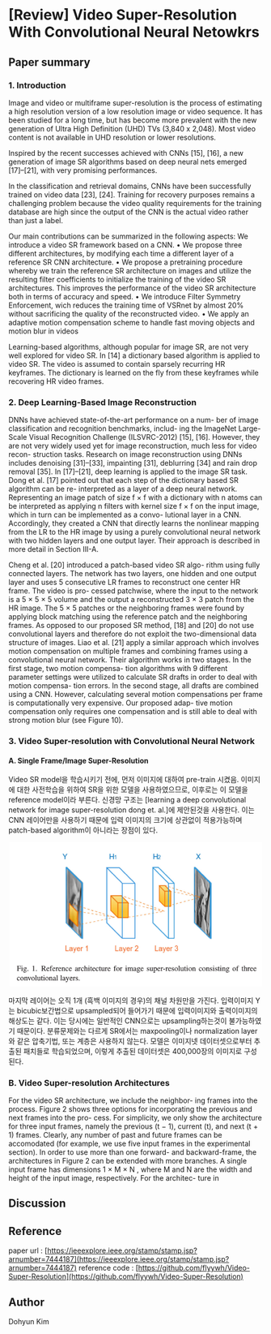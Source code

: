 # [Review] Video Super-Resolution With Convolutional Neural Netowkrs

## Paper summary

### 1. Introduction
Image and video or multiframe super-resolution is the process of estimating a high resolution version of a low resolution image or video sequence. It has been studied for a long time, but has become more prevalent with the new generation of Ultra High Definition (UHD) TVs (3,840 x 2,048). Most video content is not available in UHD resolution or lower resolutions. 

Inspired by the recent successes achieved with CNNs [15], [16], a new generation of image SR algorithms based on deep neural nets emerged [17]–[21], with very promising performances.

In the classification and retrieval domains, CNNs have been
successfully trained on video data [23], [24]. Training for recovery purposes remains a challenging problem because the video quality requirements for the training database are high since the output of the CNN is the actual video rather than just a label.

Our main contributions can be summarized in the following aspects:
We introduce a video SR framework based on a CNN.
• We propose three different architectures, by modifying
each time a different layer of a reference SR CNN
architecture.
• We propose a pretraining procedure whereby we train
the reference SR architecture on images and utilize the
resulting filter coefficients to initialize the training of the
video SR architectures. This improves the performance of
the video SR architecture both in terms of accuracy and
speed.
• We introduce Filter Symmetry Enforcement, wich
reduces the training time of VSRnet by almost 20%
without sacrificing the quality of the reconstructed video.
• We apply an adaptive motion compensation scheme to
handle fast moving objects and motion blur in videos

Learning-based algorithms, although popular for image SR, are not very well
explored for video SR. In [14] a dictionary based algorithm is
applied to video SR. The video is assumed to contain sparsely
recurring HR keyframes. The dictionary is learned on the fly
from these keyframes while recovering HR video frames.

### 2. Deep Learning-Based Image Reconstruction
DNNs have achieved state-of-the-art performance on a num-
ber of image classification and recognition benchmarks, includ-
ing the ImageNet Large-Scale Visual Recognition Challenge
(ILSVRC-2012) [15], [16]. However, they are not very widely
used yet for image reconstruction, much less for video recon-
struction tasks. Research on image reconstruction using DNNs
includes denoising [31]–[33], impainting [31], deblurring [34]
and rain drop removal [35]. In [17]–[21], deep learning is
applied to the image SR task. Dong et al. [17] pointed out
that each step of the dictionary based SR algorithm can be re-
interpreted as a layer of a deep neural network. Representing an
image patch of size f × f with a dictionary with n atoms can
be interpreted as applying n filters with kernel size f × f on
the input image, which in turn can be implemented as a convo-
lutional layer in a CNN. Accordingly, they created a CNN that
directly learns the nonlinear mapping from the LR to the HR
image by using a purely convolutional neural network with two
hidden layers and one output layer. Their approach is described
in more detail in Section III-A.

Cheng et al. [20] introduced a patch-based video SR algo-
rithm using fully connected layers. The network has two layers,
one hidden and one output layer and uses 5 consecutive LR
frames to reconstruct one center HR frame. The video is pro-
cessed patchwise, where the input to the network is a 5 × 5 × 5
volume and the output a reconstructed 3 × 3 patch from the HR
image. The 5 × 5 patches or the neighboring frames were found
by applying block matching using the reference patch and the
neighboring frames. As opposed to our proposed SR method,
[18] and [20] do not use convolutional layers and therefore do
not exploit the two-dimensional data structure of images.
Liao et al. [21] apply a similar approach which involves
motion compensation on multiple frames and combining
frames using a convolutional neural network. Their algorithm
works in two stages. In the first stage, two motion compensa-
tion algorithms with 9 different parameter settings were utilized
to calculate SR drafts in order to deal with motion compensa-
tion errors. In the second stage, all drafts are combined using a
CNN. However, calculating several motion compensations per
frame is computationally very expensive. Our proposed adap-
tive motion compensation only requires one compensation and
is still able to deal with strong motion blur (see Figure 10).


### 3. Video Super-resolution with Convolutional Neural Network
#### A. Single Frame/Image Super-Resolution
Video SR model을 학습시키기 전에, 먼저 이미지에 대하여 pre-train 시켰음.
이미지에 대한 사전학습을 위하여 SR을 위한 모델을 사용하였으므로, 이후로는 이 모델을 reference model이라 부른다.
신경망 구조는 [learning a deep convolutional network for image super-resolution dong et. al.]에 제안된것을 사용한다. 이는 CNN 레이어만을 사용하기 때문에 입력 이미지의 크기에 상관없이 적용가능하며 patch-based algorithm이 아니라는 장점이 있다.

<p align="center">
<img src="https://raw.githubusercontent.com/ppooiiuuyh/-Papers-References/master/assets/dong.png" width="500">
</p>

마지막 레이어는 오직 1개 (흑백 이미지의 경우)의 채널 차원만을 가진다. 입력이미지 Y는 bicubic보간법으로 upsampled되어 들어가기 때문에 입력이미지와 출력이미지의 해상도는 같다. 이는 당시에는 일반적인 CNN으로는 upsampling하는것이 불가능하였기 때문이다. 분류문제와는 다르게 SR에서는 maxpooling이나 normalization layer와 같은 압축기법, 또는 계층은 사용하지 않는다. 모델은 이미지넷 데이터셋으로부터 추출된 패치들로 학습되었으며, 이렇게 추출된 데이터셋은 400,000장의 이미지로 구성된다.

### B. Video Super-resolution Architectures
For the video SR architecture, we include the neighbor-
ing frames into the process. Figure 2 shows three options
for incorporating the previous and next frames into the pro-
cess. For simplicity, we only show the architecture for three
input frames, namely the previous (t − 1), current (t), and next
(t + 1) frames. Clearly, any number of past and future frames
can be accomodated (for example, we use five input frames
in the experimental section). In order to use more than one
forward- and backward-frame, the architectures in Figure 2
can be extended with more branches. A single input frame
has dimensions 1 × M × N , where M and N are the width
and height of the input image, respectively. For the architec-
ture in





## Discussion


## Reference
paper url : [https://ieeexplore.ieee.org/stamp/stamp.jsp?arnumber=7444187](https://ieeexplore.ieee.org/stamp/stamp.jsp?arnumber=7444187)
reference code : [https://github.com/flyywh/Video-Super-Resolution](https://github.com/flyywh/Video-Super-Resolution)



## Author
Dohyun Kim